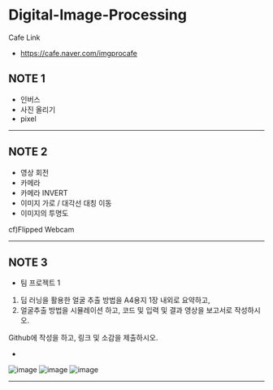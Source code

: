 # Digital-Image-Processing

Cafe Link
- https://cafe.naver.com/imgprocafe

## NOTE 1

- 인버스
- 사진 올리기
- pixel
---
## NOTE 2

- 영상 회전
- 카메라
- 카메라 INVERT
- 이미지 가로 / 대각선 대칭 이동
- 이미지의 투명도

cf)Flipped Webcam

---

## NOTE 3

- 팀 프로젝트 1

1. 딥 러닝을 활용한 얼굴 추출 방법을 A4용지 1장 내외로 요약하고,
2. 얼굴추출 방법을 시뮬레이션 하고, 코드 및 입력 및 결과 영상을 보고서로 작성하시오.

Github에 작성을 하고, 링크 및 소감을 제출하시오.

- 
![image](https://user-images.githubusercontent.com/96164365/200782843-dab09ee7-f769-4de9-9f4d-4bd8303f81df.png)
![image](https://user-images.githubusercontent.com/96164365/200782880-968a56db-8009-4c4a-af3a-1df8bac0c974.png)
![image](https://user-images.githubusercontent.com/96164365/200782913-1a3cf06c-4671-4d68-b713-0dc7a2343436.png)

---
